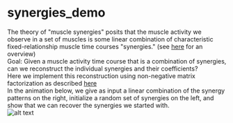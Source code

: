 # synergies_demo


The theory of "muscle synergies" posits that the muscle activity we observe in a set of muscles is some linear combination of characteristic
fixed-relationship muscle time courses "synergies." (see
[here](https://papers.nips.cc/paper/1974-modularity-in-the-motor-system-decomposition-of-muscle-patterns-as-combinations-of-time-varying-synergies.pdf) for an overview)   
Goal: Given a muscle activity time course that is a combination of synergies, can we reconstruct the individual synergies and their coefficients?  
Here we implement this reconstruction using non-negative matrix factorization as described [here](https://www.researchgate.net/publication/10921359_Combinations_of_muscle_synergies_in_the_construction_of_a_natural_motor_behavior)  
In the animation below, we give as input a linear combination of the synergy patterns on the right, initialize a random set of synergies on the left, and show that we can recover the synergies we started with.  
![alt text](https://github.com/annierak/synergies_demo/images/test_vid_0.gif)
